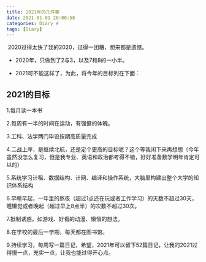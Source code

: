 ```yaml
---
title: 2021年的几件事
date: 2021-01-01 20:00:58
categories: Diary #
tags: [Diary]
---
```


​	2020过得太快了我的2020，过得一团糟，想来都是遗憾。

- 2020年，只做到了2与3，以及7和8的一小半。

- 2021可不能这样了，为此，将今年的目标列在下面：

## 2021的目标

1.每月读一本书

2.每周有一半的时间在运动，有强健的体魄。

3.工科、法学两门毕设按期高质量完成

4.二战上岸，是继续北航，还是定个更高的目标呢？这个等我闲下来再想想（今年虽然没怎么复习，但是我专业、英语和政治都考得不错，好好准备数学明年肯定可以的）

5.系统学习计租、数据结构、计网、编译和操作系统，大脑里构建出整个大学的知识体系结构

6.早睡早起，一年里的熬夜（超过1点还在玩或者工作学习）的天数不超过30天，睡懒觉或者晚起（超过早上8点半）的次数不超过30次。

7.抵制诱惑。如游戏、好看的动漫、懒惰的想法。

8.在学校的最后一学期，每天都在图书馆。

9.持续学习，每周写一篇日记，希望，2021年可以留下52篇日记，让我的2021过得慢一点，充实一点，让我也能过得开心点。





